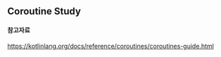 ﻿## Coroutine Study
#### 참고자료
https://kotlinlang.org/docs/reference/coroutines/coroutines-guide.html